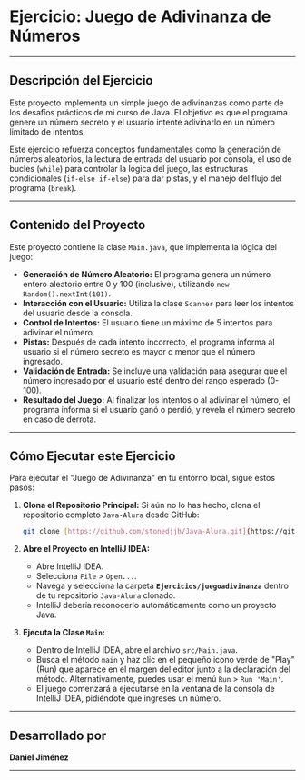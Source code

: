 # Ejercicio: Juego de Adivinanza de Números

---

## Descripción del Ejercicio

Este proyecto implementa un simple juego de adivinanzas como parte de los desafíos prácticos de mi curso de Java. El objetivo es que el programa genere un número secreto y el usuario intente adivinarlo en un número limitado de intentos.

Este ejercicio refuerza conceptos fundamentales como la generación de números aleatorios, la lectura de entrada del usuario por consola, el uso de bucles (`while`) para controlar la lógica del juego, las estructuras condicionales (`if-else if-else`) para dar pistas, y el manejo del flujo del programa (`break`).

---

## Contenido del Proyecto

Este proyecto contiene la clase `Main.java`, que implementa la lógica del juego:

* **Generación de Número Aleatorio:** El programa genera un número entero aleatorio entre 0 y 100 (inclusive), utilizando `new Random().nextInt(101)`.
* **Interacción con el Usuario:** Utiliza la clase `Scanner` para leer los intentos del usuario desde la consola.
* **Control de Intentos:** El usuario tiene un máximo de 5 intentos para adivinar el número.
* **Pistas:** Después de cada intento incorrecto, el programa informa al usuario si el número secreto es mayor o menor que el número ingresado.
* **Validación de Entrada:** Se incluye una validación para asegurar que el número ingresado por el usuario esté dentro del rango esperado (0-100).
* **Resultado del Juego:** Al finalizar los intentos o al adivinar el número, el programa informa si el usuario ganó o perdió, y revela el número secreto en caso de derrota.

---

## Cómo Ejecutar este Ejercicio

Para ejecutar el "Juego de Adivinanza" en tu entorno local, sigue estos pasos:

1.  **Clona el Repositorio Principal:**
    Si aún no lo has hecho, clona el repositorio completo `Java-Alura` desde GitHub:
    ```bash
    git clone [https://github.com/stonedjjh/Java-Alura.git](https://github.com/stonedjjh/Java-Alura.git)
    ```

2.  **Abre el Proyecto en IntelliJ IDEA:**
    * Abre IntelliJ IDEA.
    * Selecciona `File` > `Open...`.
    * Navega y selecciona la carpeta **`Ejercicios/juegoadivinanza`** dentro de tu repositorio `Java-Alura` clonado.
    * IntelliJ debería reconocerlo automáticamente como un proyecto Java.

3.  **Ejecuta la Clase `Main`:**
    * Dentro de IntelliJ IDEA, abre el archivo `src/Main.java`.
    * Busca el método `main` y haz clic en el pequeño icono verde de "Play" (Run) que aparece en el margen del editor junto a la declaración del método. Alternativamente, puedes usar el menú `Run` > `Run 'Main'`.
    * El juego comenzará a ejecutarse en la ventana de la consola de IntelliJ IDEA, pidiéndote que ingreses un número.

---

## Desarrollado por

**Daniel Jiménez**

---